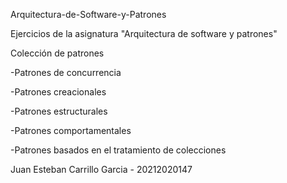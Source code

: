 Arquitectura-de-Software-y-Patrones


Ejercicios de la asignatura "Arquitectura de software y patrones"

Colección de patrones

  -Patrones de concurrencia
  
  -Patrones creacionales
  
  -Patrones estructurales
  
  -Patrones comportamentales
  
  -Patrones basados en el tratamiento de colecciones
  

Juan Esteban Carrillo Garcia - 20212020147
